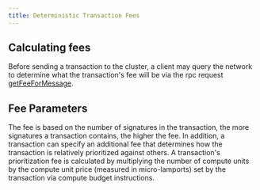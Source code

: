 ```yaml
---
title: Deterministic Transaction Fees
---
```


## Calculating fees

Before sending a transaction to the cluster, a client may query the network to
determine what the transaction's fee will be via the rpc request
[getFeeForMessage](https://solana.com/docs/rpc/http/getfeeformessage).

## Fee Parameters

The fee is based on the number of signatures in the transaction, the more
signatures a transaction contains, the higher the fee. In addition, a
transaction can specify an additional fee that determines how the transaction is
relatively prioritized against others. A transaction's prioritization fee is
calculated by multiplying the number of compute units by the compute unit price
(measured in micro-lamports) set by the transaction via compute budget
instructions.
